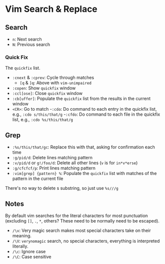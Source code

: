 # Vim Search & Replace

## Search

- `n`: Next search
- `N`: Previous search

### Quick Fix

The `quickfix` list.

- `:cnext` & `:cprev`: Cycle through matches 
	- `[q` & `]q`: Above with `vim-unimpaired`
- `:copen`: Show `quickfix` window 
- `:ccl[ose]`: Close `quickfix` window
- `:cb[uffer]`: Populate the `quickfix` list from the results in the current window
- `<CR>`: Go to match
-`:cdo`: Do command to each entry in the quickfix list, e.g., `:cdo s/this/that/g`
-`:cfdo`: Do command to each file in the quickfix list, e.g., `:cdo %s/this/that/g`

## Grep

- `:%s/this/that/gc`: Replace this with that, asking for confirmation each time
- `:g/pid/d`: Delete lines matching pattern
- `:v/pid/d` or `g!/foo/d`: Delete all other lines (`v` is for `in*v*erse`)
- `:g/cfcfcf/p`: Print lines matching pattern
- `:vim[grep] {pattern} %`: Populate the `quickfix` list with matches of the pattern in the current file

There's no way to delete s substring, so just use `%s///g`

## Notes

By default vim searches for the literal characters for most punctuation (excluding `[]`, `.`, `*`, others? These need to be normally need to be escaped).

* `/\v`: Very magic search makes most special characters take on their meaning.
* `/\V`: `verynomagic` search, no special characters, everything is interpreted literally.
* `/\c`: Ignore case
* `/\C`: Case sensitive
